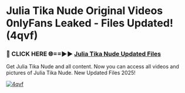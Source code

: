 # Julia Tika Nude Original Videos 0nlyFans Leaked - Files Updated! (4qvf)

<h3>🔴 CLICK HERE 🌐==►► <a href="https://tinyurl.com/y5r63du9" rel="nofollow">Julia Tika Nude Updated Files</a></h3>

Get Julia Tika Nude and all content. Now you can access all videos and pictures of Julia Tika Nude. New Updated Files 2025!

[![4qvf](https://i.imgur.com/UVo9nyh.gif)](https://tinyurl.com/y5r63du9)